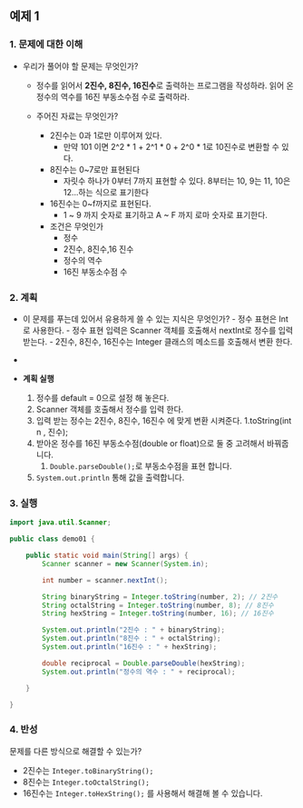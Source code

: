 ## 예제 1
### 1. 문제에 대한 이해
    
- 우리가 풀어야 할 문제는 무엇인가?
  - 정수를 읽어서 **2진수, 8진수, 16진수**로 출력하는 프로그램을 작성하라. 읽어 온 정수의 역수를 16진 부동소수점 수로 출력하라.
   
  - 주어진 자료는 무엇인가?
      - 2진수는 0과 1로만 이루어져 있다.
          - 만약 101 이면 2^2 * 1 + 2^1 * 0 + 2^0 * 1로 10진수로 변환할 수 있다.
      - 8진수는 0~7로만 표현된다
          - 자릿수 하나가 0부터 7까지 표현할 수 있다. 8부터는 10, 9는 11, 10은 12...하는 식으로 표기한다
      - 16진수는 0~f까지로 표현된다.
          - 1 ~ 9 까지 숫자로 표기하고 A ~ F 까지 로마 숫자로 표기한다.
      - 조건은 무엇인가
          - 정수
          - 2진수, 8진수,16 진수
          - 정수의 역수
          - 16진 부동소수점 수

### 2. 계획  
  - 이 문제를 푸는데 있어서 유용하게 쓸 수 있는 지식은 무엇인가?
         - 정수 표현은 Int로 사용한다.
         - 정수 표현 입력은 Scanner 객체를 호출해서 nextInt로 정수를 입력 받는다.
         - 2진수, 8진수, 16진수는 Integer 클래스의 메소드를 호출해서 변환 한다.
  - 

  - **계획 실행**
    1. 정수를 default  = 0으로 설정 해 놓은다.
    2. Scanner 객체를 호출해서 정수를 입력 한다.
    3. 입력 받는 정수는 2진수, 8진수, 16진수 에 맞게 변환 시켜준다.
       1.toString(int n , 진수); 
    4. 받아온 정수를 16진 부동소수점(double or float)으로 둘 중 고려해서 바꿔줍니다.
       1. `Double.parseDouble();`로 부동소수점을 표현 합니다. 
    5. `System.out.println` 통해 값을 출력합니다.

### 3. 실행
```java
import java.util.Scanner;

public class demo01 {

    public static void main(String[] args) {
        Scanner scanner = new Scanner(System.in);

        int number = scanner.nextInt();

        String binaryString = Integer.toString(number, 2); // 2진수
        String octalString = Integer.toString(number, 8); // 8진수
        String hexString = Integer.toString(number, 16); // 16진수

        System.out.println("2진수 : " + binaryString);
        System.out.println("8진수 : " + octalString);
        System.out.println("16진수 : " + hexString);

        double reciprocal = Double.parseDouble(hexString);
        System.out.println("정수의 역수 : " + reciprocal);

    }

}
```

### 4. 반성
문제를 다른 방식으로 해결할 수 있는가?  
* 2진수는 `Integer.toBinaryString();`
* 8진수는 `Integer.toOctalString();`
* 16진수는 `Integer.toHexString();`
를 사용해서 해결해 볼 수 있습니다.
